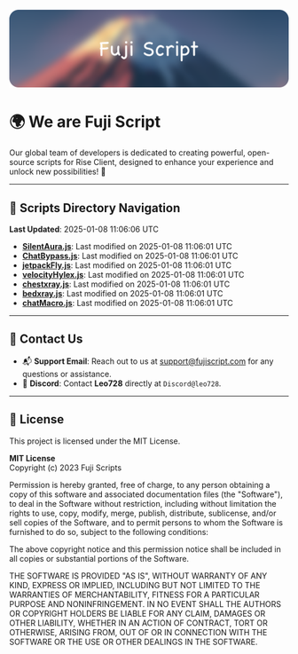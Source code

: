 ![Banner](.github/b.webp)

# 🌍 **We are Fuji Script**

Our global team of developers is dedicated to creating powerful, open-source scripts for Rise Client, designed to enhance your experience and unlock new possibilities! 🌟

---
<!-- SCRIPTS_NAVIGATION_START -->
## 📂 **Scripts Directory Navigation**

**Last Updated**: 2025-01-08 11:06:06 UTC

- **[SilentAura.js](scripts/SilentAura.js)**: Last modified on 2025-01-08 11:06:01 UTC
- **[ChatBypass.js](scripts/ChatBypass.js)**: Last modified on 2025-01-08 11:06:01 UTC
- **[jetpackFly.js](scripts/jetpackFly.js)**: Last modified on 2025-01-08 11:06:01 UTC
- **[velocityHylex.js](scripts/velocityHylex.js)**: Last modified on 2025-01-08 11:06:01 UTC
- **[chestxray.js](scripts/chestxray.js)**: Last modified on 2025-01-08 11:06:01 UTC
- **[bedxray.js](scripts/bedxray.js)**: Last modified on 2025-01-08 11:06:01 UTC
- **[chatMacro.js](scripts/chatMacro.js)**: Last modified on 2025-01-08 11:06:01 UTC

<!-- SCRIPTS_NAVIGATION_END -->

---

## 💬 **Contact Us**  
- 📬 **Support Email**: Reach out to us at [support@fujiscript.com](mailto:support@fujiscript.com) for any questions or assistance.  
- 💬 **Discord**: Contact **Leo728** directly at `Discord@leo728`.

---

## 📜 **License**

This project is licensed under the MIT License.  

**MIT License**  
Copyright (c) 2023 Fuji Scripts  

Permission is hereby granted, free of charge, to any person obtaining a copy of this software and associated documentation files (the "Software"), to deal in the Software without restriction, including without limitation the rights to use, copy, modify, merge, publish, distribute, sublicense, and/or sell copies of the Software, and to permit persons to whom the Software is furnished to do so, subject to the following conditions:  

The above copyright notice and this permission notice shall be included in all copies or substantial portions of the Software.  

THE SOFTWARE IS PROVIDED "AS IS", WITHOUT WARRANTY OF ANY KIND, EXPRESS OR IMPLIED, INCLUDING BUT NOT LIMITED TO THE WARRANTIES OF MERCHANTABILITY, FITNESS FOR A PARTICULAR PURPOSE AND NONINFRINGEMENT. IN NO EVENT SHALL THE AUTHORS OR COPYRIGHT HOLDERS BE LIABLE FOR ANY CLAIM, DAMAGES OR OTHER LIABILITY, WHETHER IN AN ACTION OF CONTRACT, TORT OR OTHERWISE, ARISING FROM, OUT OF OR IN CONNECTION WITH THE SOFTWARE OR THE USE OR OTHER DEALINGS IN THE SOFTWARE.  
